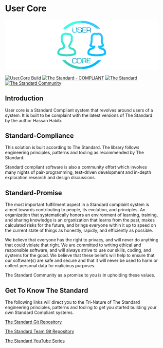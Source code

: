 # User Core

![User.Core](https://raw.githubusercontent.com/glhays/User.Core/main/User.Core/Resources/img/uc_gitlogo.png)

[![User.Core Build](https://github.com/glhays/User.Core/actions/workflows/dotnet.yml/badge.svg)](https://github.com/glhays/User.Core/actions/workflows/dotnet.yml)
[![The Standard - COMPLIANT](https://img.shields.io/badge/The_Standard-COMPLIANT-2ea44f?style=default)](https://github.com/hassanhabib/The-Standard)
[![The Standard](https://img.shields.io/github/v/release/hassanhabib/The-Standard?filter=v2.10.0&style=default&label=Standard%20Version&color=2ea44f)](https://github.com/hassanhabib/The-Standard)
[![The Standard Community](https://img.shields.io/discord/934130100008538142?style=default&color=%237289da&label=The%20Standard%20Community&logo=Discord)](https://discord.gg/vdPZ7hS52X)

## Introduction
User core is a Standard Compliant system that revolves around users of a system. It is built to be complaint with the latest versions of The Standard by the author Hassan Habib.

## Standard-Compliance
This solution is built according to The Standard. The library follows engineering principles, patterns and tooling as recommended by The Standard.

Standard compliant software is also a community effort which involves many nights of pair-programming, test-driven development and in-depth exploration research and design discussions.

## Standard-Promise
The most important fulfillment aspect in a Standard complaint system is aimed towards contributing to people, its evolution, and principles.
An organization that systematically honors an environment of learning, training, and sharing knowledge is an organization that learns from the past, makes calculated risks for the future, 
and brings everyone within it up to speed on the current state of things as honestly, rapidly, and efficiently as possible. 
 
We believe that everyone has the right to privacy, and will never do anything that could violate that right.
We are committed to writing ethical and responsible software, and will always strive to use our skills, coding, and systems for the good.
We believe that these beliefs will help to ensure that our software(s) are safe and secure and that it will never be used to harm or collect personal data for malicious purposes.
 
The Standard Community as a promise to you is in upholding these values.

## Get To Know The Standard

The following links will direct you to the Tri-Nature of The Standard engineering principles, patterns and tooling to get you started building your own Standard Compliant systems.

[The Standard Git Repository](https://github.com/hassanhabib/The-Standard)

[The Standard Team Git Repository](https://github.com/hassanhabib/The-Standard-Team)

[The Standard YouTube Series](https://www.youtube.com/watch?v=8PveoymxCok&list=PLan3SCnsISTQqmSTZHQbGxBmVDwQdrlub&pp=iAQB)
